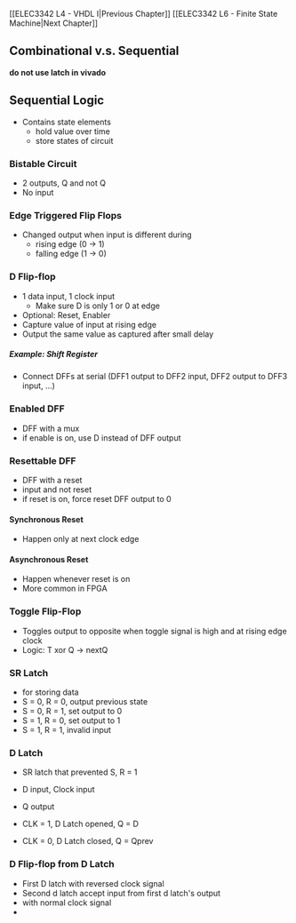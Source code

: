 
[[ELEC3342 L4 - VHDL I|Previous Chapter]] [[ELEC3342 L6 - Finite State Machine|Next Chapter]]
## Combinational v.s. Sequential

**do not use latch in vivado**

## Sequential Logic

- Contains state elements
	- hold value over time
	- store states of circuit

### Bistable Circuit
- 2 outputs, Q and not Q
- No input

### Edge Triggered Flip Flops
- Changed output when input is different during
	- rising edge (0 -> 1)
	- falling edge (1 -> 0)


### D Flip-flop
- 1 data input, 1 clock input
	- Make sure D is only 1 or 0 at edge
- Optional: Reset, Enabler
- Capture value of input at rising edge
- Output the same value as captured after small delay

##### Example: Shift Register
- Connect DFFs at serial (DFF1 output to DFF2 input, DFF2 output to DFF3 input, ...)

### Enabled DFF
- DFF with a mux
- if enable is on, use D instead of DFF output


### Resettable DFF
- DFF with a reset
- input and not reset
- if reset is on, force reset DFF output to 0

#### Synchronous Reset
- Happen only at next clock edge

#### Asynchronous Reset
- Happen whenever reset is on
- More common in FPGA

### Toggle Flip-Flop
- Toggles output to opposite when toggle signal is high and at rising edge clock
- Logic: T xor Q -> nextQ


### SR Latch
- for storing data
- S = 0, R = 0, output previous state
- S = 0, R = 1, set output to 0
- S = 1, R = 0, set output to 1
- S = 1, R = 1, invalid input


### D Latch

- SR latch that prevented S, R = 1
- D input, Clock input
- Q output

- CLK = 1, D Latch opened, Q = D
- CLK = 0, D Latch closed, Q = Qprev


### D Flip-flop from D Latch
- First D latch with reversed clock signal
- Second d latch accept input from first d latch's output
- with normal clock signal
- 